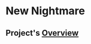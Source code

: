 # New Nightmare

## Project's [Overview](https://whimsical.com/new-nightmare-9NDnxgdLHz5qcVsMzCGwjy)
